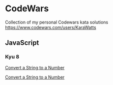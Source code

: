 # CodeWars
Collection of my personal Codewars kata solutions
https://www.codewars.com/users/KaraWatts

## JavaScript
### Kyu 8
<a href=https://github.com/KaraWatts/CodeWars/tree/main/JavaScript/kyu-8/Convert_a_string_to_a_Number target="blank">Convert a String to a Number</a>

<a href=https://github.com/KaraWatts/CodeWars/tree/main/JavaScript/kyu-8/Counting_Sheep target="blank">Convert a String to a Number</a>
